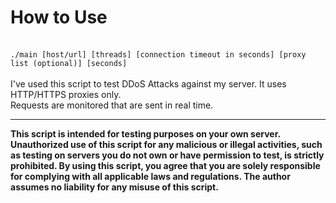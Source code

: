 <h1>How to Use</h1><br>
<code>./main [host/url] [threads] [connection timeout in seconds] [proxy list (optional)] [seconds]</code>
<br><br>
I've used this script to test DDoS Attacks against my server. It uses HTTP/HTTPS proxies only.<br>
Requests are monitored that are sent in real time.
<hr>
<b>This script is intended for testing purposes on your own server. Unauthorized use of this script for any malicious or illegal activities, such as testing on servers you do not own or have permission to test, is strictly prohibited. By using this script, you agree that you are solely responsible for complying with all applicable laws and regulations. The author assumes no liability for any misuse of this script.</b>

